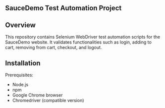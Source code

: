 ## SauceDemo Test Automation Project
## Overview
This repository contains Selenium WebDriver test automation scripts for the SauceDemo website. It validates functionalities such as login, adding to cart, removing from cart, checkout, and logout.

## Installation
Prerequisites:
- Node.js
- npm
- Google Chrome browser
- Chromedriver (compatible version)
